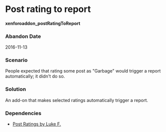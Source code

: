 # Post rating to report
#### xenforoaddon_postRatingToReport

### Abandon Date

2016-11-13

### Scenario

People expected that rating some post as "Garbage" would trigger a report automatically; it didn't do so.

### Solution

An add-on that makes selected ratings automatically trigger a report.

### Dependencies

* [Post Ratings by Luke F.](https://xenforo.com/community/resources/post-ratings-taking-likes-to-the-next-level.410/)
